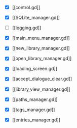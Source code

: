 - [x] [[control.gd]]
- [x] [[SQLite_manager.gd]]
- [ ] [[logging.gd]]
  
- [x] [[main_menu_manager.gd]]
- [x] [[new_library_manager.gd]]
- [x] [[open_library_manager.gd]]
- [x] [[loading_screen.gd]]
- [x] [[accept_dialogue_clear.gd]]
  
- [x] [[library_view_manager.gd]]
- [x] [[paths_manager.gd]]
- [x] [[tags_manager.gd]]
- [x] [[entries_manager.gd]]